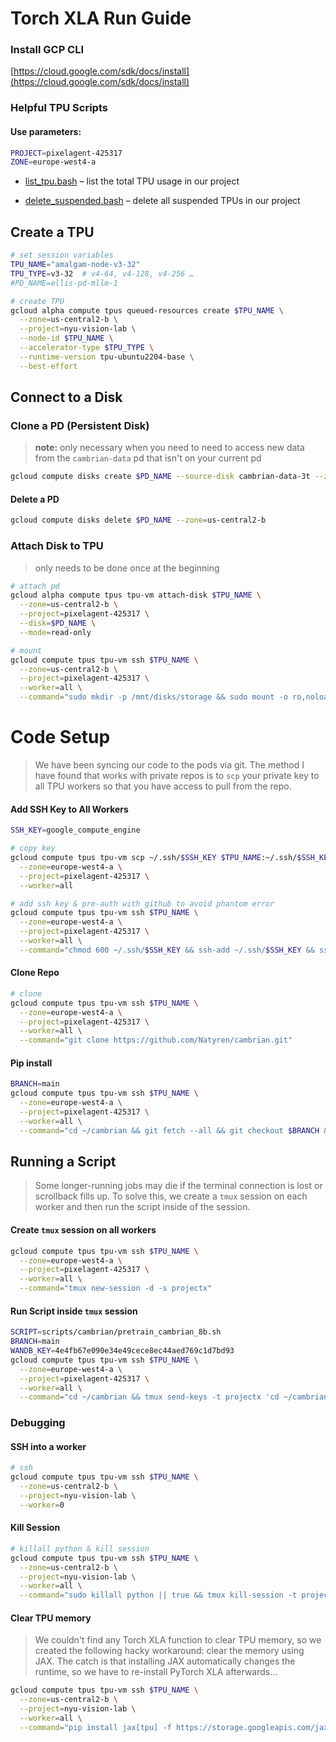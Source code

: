 
# Torch XLA Run Guide

### Install GCP CLI

[https://cloud.google.com/sdk/docs/install](https://cloud.google.com/sdk/docs/install)



### Helpful TPU Scripts
#### Use parameters:

```bash
PROJECT=pixelagent-425317
ZONE=europe-west4-a
```


- [list_tpu.bash](https://gist.github.com/ellisbrown/daeb16164561b5e30b8aa31f54aebca6) – list the total TPU usage in our project

- [delete_suspended.bash](https://gist.github.com/ellisbrown/67e143d79dc4f114ed0d39b04d0d2328) – delete all suspended TPUs in our project



## Create a TPU

```bash
# set session variables
TPU_NAME="amalgam-node-v3-32"
TPU_TYPE=v3-32  # v4-64, v4-128, v4-256 …
#PD_NAME=ellis-pd-mllm-1
```

```bash
# create TPU
gcloud alpha compute tpus queued-resources create $TPU_NAME \
  --zone=us-central2-b \
  --project=nyu-vision-lab \
  --node-id $TPU_NAME \
  --accelerator-type $TPU_TYPE \
  --runtime-version tpu-ubuntu2204-base \
  --best-effort
```

## Connect to a Disk

### Clone a PD (Persistent Disk)

> **note:** only necessary when you need to need to access new data from the `cambrian-data` pd that isn't on your current pd

```bash
gcloud compute disks create $PD_NAME --source-disk cambrian-data-3t --zone us-central2-b
```



#### Delete a PD

```bash
gcloud compute disks delete $PD_NAME --zone=us-central2-b
```



### Attach Disk to TPU

> only needs to be done once at the beginning

```bash
# attach pd
gcloud alpha compute tpus tpu-vm attach-disk $TPU_NAME \
  --zone=us-central2-b \
  --project=pixelagent-425317 \
  --disk=$PD_NAME \
  --mode=read-only

# mount
gcloud compute tpus tpu-vm ssh $TPU_NAME \
  --zone=us-central2-b \
  --project=pixelagent-425317 \
  --worker=all \
  --command="sudo mkdir -p /mnt/disks/storage && sudo mount -o ro,noload /dev/sdb /mnt/disks/storage"
```

# Code Setup

> We have been syncing our code to the pods via git. The method I have found that works with private repos is to `scp` your private key to all TPU workers so that you have access to pull from the repo.

#### Add SSH Key to All Workers

```bash
SSH_KEY=google_compute_engine

# copy key
gcloud compute tpus tpu-vm scp ~/.ssh/$SSH_KEY $TPU_NAME:~/.ssh/$SSH_KEY \
  --zone=europe-west4-a \
  --project=pixelagent-425317 \
  --worker=all

# add ssh key & pre-auth with github to avoid phantom error
gcloud compute tpus tpu-vm ssh $TPU_NAME \
  --zone=europe-west4-a \
  --project=pixelagent-425317 \
  --worker=all \
  --command="chmod 600 ~/.ssh/$SSH_KEY && ssh-add ~/.ssh/$SSH_KEY && ssh -o StrictHostKeyChecking=no git@github.com"
```



#### Clone Repo

```bash
# clone
gcloud compute tpus tpu-vm ssh $TPU_NAME \
  --zone=europe-west4-a \
  --project=pixelagent-425317 \
  --worker=all \
  --command="git clone https://github.com/Natyren/cambrian.git"
```



#### Pip install

```bash
BRANCH=main
gcloud compute tpus tpu-vm ssh $TPU_NAME \
  --zone=europe-west4-a \
  --project=pixelagent-425317 \
  --worker=all \
  --command="cd ~/cambrian && git fetch --all && git checkout $BRANCH && git pull && pip install --upgrade pip setuptools && pip install -e . && pip install -e .[tpu] && pip install torch~=2.2.0 torch_xla[tpu]~=2.2.0 -f https://storage.googleapis.com/libtpu-releases/index.html && sudo snap refresh google-cloud-cli"
```




## Running a Script

> Some longer-running jobs may die if the terminal connection is lost or scrollback fills up. To solve this, we create a `tmux` session on each worker and then run the script inside of the session.

#### Create `tmux` session on all workers

```bash
gcloud compute tpus tpu-vm ssh $TPU_NAME \
  --zone=europe-west4-a \
  --project=pixelagent-425317 \
  --worker=all \
  --command="tmux new-session -d -s projectx"
```



#### Run Script inside `tmux` session

```bash
SCRIPT=scripts/cambrian/pretrain_cambrian_8b.sh
BRANCH=main
WANDB_KEY=4e4fb67e090e34e49cece8ec44aed769c1d7bd93
gcloud compute tpus tpu-vm ssh $TPU_NAME \
  --zone=europe-west4-a \
  --project=pixelagent-425317 \
  --worker=all \
  --command="cd ~/cambrian && tmux send-keys -t projectx 'cd ~/cambrian && export WANDB_API_KEY='$WANDB_KEY' && export WANDB_ENTITY=georgebredis && export WANDB_PROJECT=amalgam && bash $SCRIPT' C-m"
```



### Debugging

#### SSH into a worker

```bash
# ssh
gcloud compute tpus tpu-vm ssh $TPU_NAME \
  --zone=us-central2-b \
  --project=nyu-vision-lab \
  --worker=0
```



#### Kill Session

```bash
# killall python & kill session
gcloud compute tpus tpu-vm ssh $TPU_NAME \
  --zone=us-central2-b \
  --project=nyu-vision-lab \
  --worker=all \
  --command="sudo killall python || true && tmux kill-session -t projectx"
```



#### Clear TPU memory

> We couldn't find any Torch XLA function to clear TPU memory, so we created the following hacky workaround: clear the memory using JAX. The catch is that installing JAX automatically changes the runtime, so we have to re-install PyTorch XLA afterwards...

```bash
gcloud compute tpus tpu-vm ssh $TPU_NAME \
  --zone=us-central2-b \
  --project=nyu-vision-lab \
  --worker=all \
  --command="pip install jax[tpu] -f https://storage.googleapis.com/jax-releases/libtpu_releases.html && python cambrian/clear.py && pip install torch~=2.2.0 torch_xla[tpu]~=2.2.0 -f https://storage.googleapis.com/libtpu-releases/index.html"
```

